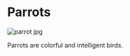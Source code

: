 # Parrots
![parrot jpg](https://upload.wikimedia.org/wikipedia/commons/7/74/A-Parrot.jpg)

Parrots are colorful and intelligent birds.
